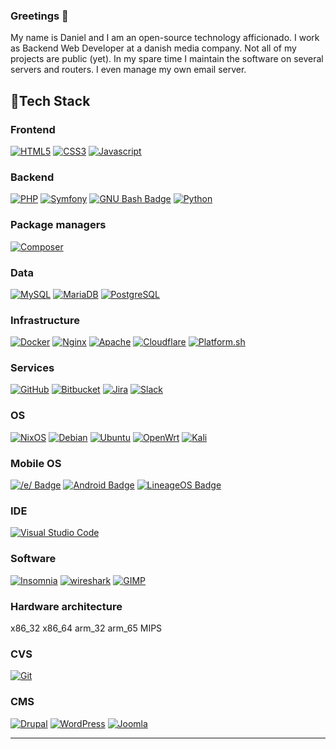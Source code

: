 ### Greetings 👋

<!--
**dasj19/dasj19** is a ✨ _special_ ✨ repository because its `README.md` (this file) appears on your GitHub profile.

Here are some ideas to get you started:

- 🔭 I’m currently working on ...
- 🌱 I’m currently learning ...
- 👯 I’m looking to collaborate on ...
- 🤔 I’m looking for help with ...
- 💬 Ask me about ...
- 📫 How to reach me: ...
- 😄 Pronouns: ...
- ⚡ Fun fact: ...
-->
My name is Daniel and I am an open-source technology afficionado.
I work as Backend Web Developer at a danish media company.
Not all of my projects are public (yet).
In my spare time I maintain the software on several servers and routers. I even manage my own email server.

## 🔋Tech Stack

### Frontend

[![HTML5](https://img.shields.io/badge/html5-%23E34F26.svg?logo=html5&logoColor=white&style=flat)](#)
[![CSS3](https://img.shields.io/badge/CSS3-1572B6?logo=css3&logoColor=fff&style=flat)](#)
[![Javascript](https://img.shields.io/badge/javascript-%23323330.svg?logo=javascript&logoColor=%23F7DF1E&style=flat)](#)

### Backend

[![PHP](https://img.shields.io/badge/php-%23777BB4.svg?logo=php&logoColor=white&style=flat)](#)
[![Symfony](https://img.shields.io/badge/symfony-%23000000.svg?logo=symfony&logoColor=white&style=flat)](#)
[![GNU Bash Badge](https://img.shields.io/badge/GNU%20Bash-4EAA25?logo=gnubash&logoColor=fff&style=flat)](#)
[![Python](https://img.shields.io/badge/Python-3776AB.svg?logo=Python&logoColor=white&style=flat)](#)

### Package managers

[![Composer](https://img.shields.io/badge/Composer-885630?logo=composer&logoColor=fff&style=flat)](#)

### Data

[![MySQL](https://img.shields.io/badge/mysql-%2300f.svg?logo=mysql&logoColor=white&style=flat)](#)
[![MariaDB](https://img.shields.io/badge/MariaDB-003545?logo=mariadb&logoColor=white&style=flat)](#)
[![PostgreSQL](https://img.shields.io/badge/PostgreSQL-4169E1?logo=postgresql&logoColor=fff&style=plastic)](#)

### Infrastructure

[![Docker](https://img.shields.io/badge/docker-%230db7ed.svg?logo=docker&logoColor=white&style=flat)](#)
[![Nginx](https://img.shields.io/badge/nginx-%23009639.svg?logo=nginx&logoColor=white&style=flat)](#)
[![Apache](https://img.shields.io/badge/apache-%23D42029.svg?logo=apache&logoColor=white&style=flat)](#)
[![Cloudflare](https://img.shields.io/badge/Cloudflare-F38020?logo=Cloudflare&logoColor=white&style=flat)](#)
[![Platform.sh](https://img.shields.io/badge/Platform.sh-1A182A.svg?logo=platformdotsh&logoColor=white&style=flat)](#)

### Services

[![GitHub](https://img.shields.io/badge/github-%23121011.svg?logo=github&logoColor=white&style=flat)](#)
[![Bitbucket](https://img.shields.io/badge/Bitbucket-0052CC.svg?logo=Bitbucket&logoColor=white&style=flat)](#)
[![Jira](https://img.shields.io/badge/Jira-0052CC.svg?logo=Jira&logoColor=white&style=flat)](#)
[![Slack](https://img.shields.io/badge/Slack-4A154B.svg?logo=Slack&logoColor=white&style=flat)](#)

### OS

[![NixOS](https://img.shields.io/badge/NixOS-5277C3?logo=nixos&logoColor=fff&style=flat)](#)
[![Debian](https://img.shields.io/badge/Debian-A81D33?logo=debian&logoColor=fff&style=plastic)](#)
[![Ubuntu](https://img.shields.io/badge/Ubuntu-E95420?logo=ubuntu&logoColor=white&style=flat)](#)
[![OpenWrt](https://img.shields.io/badge/OpenWrt-00B5E2?logo=openwrt&logoColor=fff&style=plastic)](#)
[![Kali](https://img.shields.io/badge/Kali%20Linux-557C94.svg?style=flat&logo=Kali-Linux&logoColor=white)](#)

### Mobile OS
[![/e/ Badge](https://img.shields.io/badge/%2Fe%2F-000?logo=e&logoColor=fff&style=flat)](#)
[![Android Badge](https://img.shields.io/badge/Android-34A853?logo=android&logoColor=fff&style=flat)](#)
[![LineageOS Badge](https://img.shields.io/badge/LineageOS-167C80?logo=lineageos&logoColor=fff&style=flat)](#)

### IDE

[![Visual Studio Code](https://img.shields.io/badge/Visual%20Studio%20Code-007ACC.svg?logo=Visual-Studio-Code&logoColor=white&style=flat)](#)

### Software

[![Insomnia](https://img.shields.io/badge/Insomnia-4000BF.svg?logo=Insomnia&logoColor=white&style=flat)](#)
[![wireshark](https://img.shields.io/badge/wireshark-%231679A7.svg?logo=wireshark&logoColor=white&style=flat)](#)
[![GIMP](https://img.shields.io/badge/GIMP-5C5543?logo=gimp&logoColor=fff&style=plastic)](#)

### Hardware architecture
x86_32
x86_64
arm_32
arm_65
MIPS

### CVS

[![Git](https://img.shields.io/badge/git-%23F05033.svg?style=flat&logo=git&logoColor=white)](#)

### CMS

[![Drupal](https://img.shields.io/badge/Drupal-0678BE?logo=drupal&logoColor=fff&style=flat)](#)
[![WordPress](https://img.shields.io/badge/WordPress-21759B?logo=wordpress&logoColor=fff&style=flat)](#)
[![Joomla](https://img.shields.io/badge/Joomla-5091CD?logo=joomla&logoColor=fff&style=plastic)](#)

---
